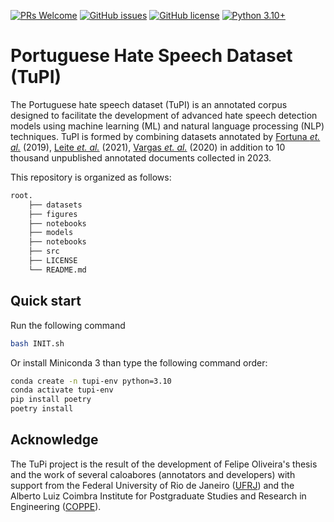 [![PRs Welcome](https://img.shields.io/badge/PRs-welcome-brightgreen.svg)](https://github.com/Silly-Machine/TuPi-Portuguese-Hate-Speech-Dataset/pulls)
[![GitHub issues](https://img.shields.io/github/issues/Silly-Machine/TuPi-Portuguese-Hate-Speech-Dataset.svg)](https://img.shields.io/github/issues/Silly-Machine/TuPi-Portuguese-Hate-Speech-Dataset.svg)
[![GitHub license](https://img.shields.io/github/license/Naereen/StrapDown.js.svg)](https://github.com/Naereen/StrapDown.js/blob/master/LICENSE)
[![Python 3.10+](https://img.shields.io/badge/Python-3.10+-blue.svg)](https://www.python.org/downloads/release/python-3100/)

# Portuguese Hate Speech Dataset (TuPI)

The Portuguese hate speech dataset (TuPI) is an annotated corpus designed to facilitate the development of advanced hate speech detection models using machine learning (ML) and natural language processing (NLP) techniques. TuPI is formed by combining datasets annotated by [Fortuna *et. al.*](https://github.com/paulafortuna/Portuguese-Hate-Speech-Dataset) (2019), [Leite *et. al.*](https://github.com/JAugusto97/ToLD-Br) (2021), [Vargas *et. al.*](https://github.com/franciellevargas/HateBR) (2020) in addition to 10 thousand unpublished annotated documents collected in 2023.

This repository is organized as follows:

```sh
root.
    ├── datasets 
    ├── figures
    ├── notebooks
    ├── models
    ├── notebooks
    ├── src
    ├── LICENSE
    └── README.md
```

## Quick start

Run the following command

```sh
bash INIT.sh
```

Or install Miniconda 3 than type the following command order:

```sh
conda create -n tupi-env python=3.10
conda activate tupi-env
pip install poetry
poetry install
```


## Acknowledge
The TuPi project is the result of the development of Felipe Oliveira's thesis and the work of several caloabores (annotators and developers) with support from the Federal University of Rio de Janeiro ([UFRJ](https://ufrj.br/)) and the Alberto Luiz Coimbra Institute for Postgraduate Studies and Research in Engineering ([COPPE](https://coppe.ufrj.br/)).
